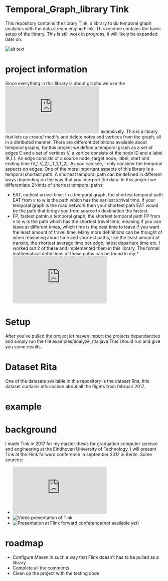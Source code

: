 # Temporal_Graph_library Tink
This repository contains the library Tink, a library to do temporal graph analytics with the data stream enging Flink. This readme contains the basic setup of the library. This is still work in progress, it will likely be expanded later on.

![alt text](https://github.com/otherwise777/Temporal_Graph_library/blob/master/img/logo3.png?raw=true)

# project information
Since everything in this library is about graphs we use the ![Gelly library](https://ci.apache.org/projects/flink/flink-docs-release-1.3/dev/libs/gelly/index.html) extensively. This is a library that lets us create/ modify and delete notes and vertices from the graph, all in a ditributed manner.
There are different definitions available about temporal graphs, for this project we define a temporal graph as a set of edges E and a set of vertices V, a vertice consists of the node ID and a label (K,L). An edge consists of a source node, target node, label, start and ending time (V_1,V_2,L,T_1,T_2). As you can see, I only consider the temporal aspects on edges.
One of the more important aspects of this library is a temporal shortest path. A shortest temporal path can be defined in different ways depending on the way that you interpret the data. In this project we differentiate 2 kinds of shortest temporal paths:
* EAT, earliest arrival time. In a temporal graph, the shortest temporal path EAT from v to w is the path which has the earliest arrival time. If your temporal graph is the road network then your shortest path EAT would be the path that brings you from source to destination the fastest.
* FP, fastest pathIn a temporal graph, the shortest temporal path FP from v to w is the path which has the shortest travel time, meaning if you can leave at different times, which time is the best time to leave if you want the least amount of travel time.
Many more definitions can be thought of when reasoning about time and shortest paths, like the least amount of transits, the shortest average time per edge, latest departure time etc. I worked out 2 of these and implemented them in this library, The formal mathematical definitions of these paths can be found in my * ![thesis](http://www.win.tue.nl/~gfletche/ligtenberg2017.pdf)

# Setup
After you've pulled the project let maven import the projects dependancies and simply run the file examples/analyze_rita.java
This should run and give you some results.

# Dataset Rita
One of the datasets available in this repository is the dataset Rita, this dataset contains information about all the flights from februari 2017.  

# example

# background
I made Tink in 2017 for my master thesis for graduation computer science and engineering at the Eindhoven University of Technology. I will present Tink at the Flink forward conference in september 2017 in Berlin. Some sources:
* ![Thesis 2017](http://www.win.tue.nl/~gfletche/ligtenberg2017.pdf)
* ![Video presentation of Tink](https://www.youtube.com/watch?v=ZBvtqLyjPqE)
* ![Presentation at Flink forward conference(not available yet)](https://berlin.flink-forward.org/)

# roadmap
* Configure Maven in such a way that Flink doesn't has to be pulled as a library
* Complete all the comments
* Clean up the project with the testing code

